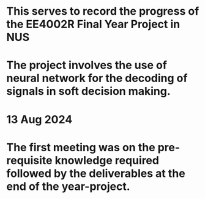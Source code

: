 # This serves to record the progress of the EE4002R Final Year Project in NUS
# The project involves the use of neural network for the decoding of signals in soft decision making. 

# 13 Aug 2024
# The first meeting was on the pre-requisite knowledge required followed by the deliverables at the end of the year-project.